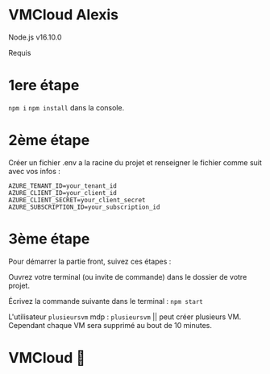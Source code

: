 # VMCloud Alexis

Node.js v16.10.0

Requis

# 1ere étape

`npm i` `npm install` dans la console.

# 2ème étape

Créer un fichier .env a la racine du projet et renseigner le fichier comme suit avec vos infos :

```
AZURE_TENANT_ID=your_tenant_id
AZURE_CLIENT_ID=your_client_id
AZURE_CLIENT_SECRET=your_client_secret
AZURE_SUBSCRIPTION_ID=your_subscription_id
```

# 3ème étape

Pour démarrer la partie front, suivez ces étapes :

Ouvrez votre terminal (ou invite de commande) dans le dossier de votre projet.

Écrivez la commande suivante dans le terminal : `npm start`

L'utilisateur `plusieursvm` mdp : `plusieursvm`  ||  peut créer plusieurs VM. Cependant chaque VM sera supprimé au bout de 10 minutes.

# VMCloud 👀
